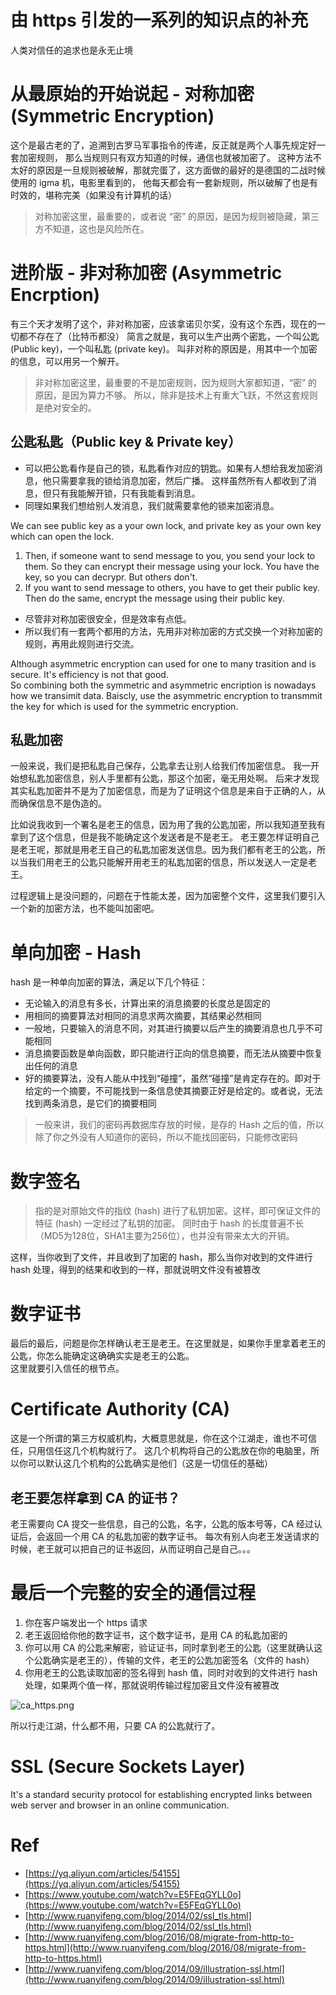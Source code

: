 # 由 https 引发的一系列的知识点的补充
人类对信任的追求也是永无止境

# 从最原始的开始说起 - 对称加密 (Symmetric Encryption)
这个是最古老的了，追溯到古罗马军事指令的传递，反正就是两个人事先规定好一套加密规则，
那么当规则只有双方知道的时候，通信也就被加密了。
这种方法不太好的原因是一旦规则被破解，那就完蛋了，这方面做的最好的是德国的二战时候使用的 igma 机，电影里看到的，
他每天都会有一套新规则，所以破解了也是有时效的，堪称完美（如果没有计算机的话） 

> 对称加密这里，最重要的，或者说 “密” 的原因，是因为规则被隐藏，第三方不知道，这也是风险所在。

# 进阶版 - 非对称加密 (Asymmetric Encrption)
有三个天才发明了这个，非对称加密，应该拿诺贝尔奖，没有这个东西，现在的一切都不存在了（比特币都没）
简言之就是，我可以生产出两个密匙，一个叫公匙 (Public key)，一个叫私匙 (private key)。
叫非对称的原因是，用其中一个加密的信息，可以用另一个解开。

> 非对称加密这里，最重要的不是加密规则，因为规则大家都知道，“密” 的原因，是因为算力不够。
所以，除非是技术上有重大飞跃，不然这套规则是绝对安全的。

## 公匙私匙（Public key & Private key）
- 可以把公匙看作是自己的锁，私匙看作对应的钥匙。如果有人想给我发加密消息，他只需要拿我的锁给消息加密，然后广播。
这样虽然所有人都收到了消息，但只有我能解开锁，只有我能看到消息。
- 同理如果我们想给别人发消息，我们就需要拿他的锁来加密消息。

We can see public key as a your own lock, and private key as your own key which can open the lock.    
1. Then, if someone want to send message to you, you send your lock to them. So they can encrypt their message using your lock.
You have the key, so you can decrypr. But others don't.
2. If you want to send message to others, you have to get their public key. Then do the same, encrypt the message using their public key.


- 尽管非对称加密很安全，但是效率有点低。
- 所以我们有一套两个都用的方法，先用非对称加密的方式交换一个对称加密的规则，再用此规则进行交流。

Although asymmetric encryption can used for one to many trasition and is secure. It's efficiency is not that good.   
So combining both the symmetric and asymmetric encription is nowadays how we transimit data.
Baiscly, use the asymmetric encryption to transmmit the key for which is used for the symmetric encryption.


## 私匙加密
一般来说，我们是把私匙自己保存，公匙拿去让别人给我们传加密信息。
我一开始想私匙加密信息，别人手里都有公匙，那这个加密，毫无用处啊。
后来才发现其实私匙加密并不是为了加密信息，而是为了证明这个信息是来自于正确的人，从而确保信息不是伪造的。

比如说我收到一个署名是老王的信息，因为用了我的公匙加密，所以我知道至我有拿到了这个信息，但是我不能确定这个发送者是不是老王。
老王要怎样证明自己是老王呢，那就是用老王自己的私匙加密发送信息。因为我们都有老王的公匙，所以当我们用老王的公匙只能解开用老王的私匙加密的信息，所以发送人一定是老王。

过程逻辑上是没问题的，问题在于性能太差，因为加密整个文件，这里我们要引入一个新的加密方法，也不能叫加密吧。

# 单向加密 - Hash
hash 是一种单向加密的算法，满足以下几个特征：
- 无论输入的消息有多长，计算出来的消息摘要的长度总是固定的
- 用相同的摘要算法对相同的消息求两次摘要，其结果必然相同
- 一般地，只要输入的消息不同，对其进行摘要以后产生的摘要消息也几乎不可能相同    
- 消息摘要函数是单向函数，即只能进行正向的信息摘要，而无法从摘要中恢复出任何的消息
- 好的摘要算法，没有人能从中找到“碰撞”，虽然“碰撞”是肯定存在的。即对于给定的一个摘要，不可能找到一条信息使其摘要正好是给定的。或者说，无法找到两条消息，是它们的摘要相同

> 一般来讲，我们的密码再数据库存放的时候，是存的 Hash 之后的值，所以除了你之外没有人知道你的密码，所以不能找回密码，只能修改密码

# 数字签名
> 指的是对原始文件的指纹 (hash) 进行了私钥加密。这样，即可保证文件的特征 (hash) 一定经过了私钥的加密。
同时由于 hash 的长度普遍不长（MD5为128位，SHA1主要为256位），也并没有带来太大的开销。 

这样，当你收到了文件，并且收到了加密的 hash，那么当你对收到的文件进行 hash 处理，得到的结果和收到的一样，那就说明文件没有被篡改


# 数字证书
最后的最后，问题是你怎样确认老王是老王。在这里就是，如果你手里拿着老王的公匙，你怎么能确定这确确实实是老王的公匙。    
这里就要引入信任的根节点。

# Certificate Authority (CA)
这是一个所谓的第三方权威机构，大概意思就是，你在这个江湖走，谁也不可信任，只用信任这几个机构就行了。
这几个机构将自己的公匙放在你的电脑里，所以你可以默认这几个机构的公匙确实是他们（这是一切信任的基础）

## 老王要怎样拿到 CA 的证书？
老王需要向 CA 提交一些信息，自己的公匙，名字，公匙的版本号等，CA 经过认证后，会返回一个用 CA 的私匙加密的数字证书。
每次有别人向老王发送请求的时候，老王就可以把自己的证书返回，从而证明自己是自己。。。  


# 最后一个完整的安全的通信过程
1. 你在客户端发出一个 https 请求
2. 老王返回给你他的数字证书，这个数字证书，是用 CA 的私匙加密的
3. 你可以用 CA 的公匙来解密，验证证书，同时拿到老王的公匙（这里就确认这个公匙确实是老王的），传输的文件，老王的公匙加密签名（文件的 hash）
4. 你用老王的公匙读取加密的签名得到 hash 值，同时对收到的文件进行 hash 处理，如果两个值一样，那就说明传输过程加密且文件没有被篡改

![ca_https.png](ca_https.png)

所以行走江湖，什么都不用，只要 CA 的公匙就行了。

# SSL (Secure Sockets Layer)
It's a standard security protocol for establishing encrypted links between web server and browser in an online communication.


# Ref 
- [https://yq.aliyun.com/articles/54155](https://yq.aliyun.com/articles/54155)
- [https://www.youtube.com/watch?v=E5FEqGYLL0o](https://www.youtube.com/watch?v=E5FEqGYLL0o)
- [http://www.ruanyifeng.com/blog/2014/02/ssl_tls.html](http://www.ruanyifeng.com/blog/2014/02/ssl_tls.html)
- [http://www.ruanyifeng.com/blog/2016/08/migrate-from-http-to-https.html](http://www.ruanyifeng.com/blog/2016/08/migrate-from-http-to-https.html)
- [http://www.ruanyifeng.com/blog/2014/09/illustration-ssl.html](http://www.ruanyifeng.com/blog/2014/09/illustration-ssl.html)